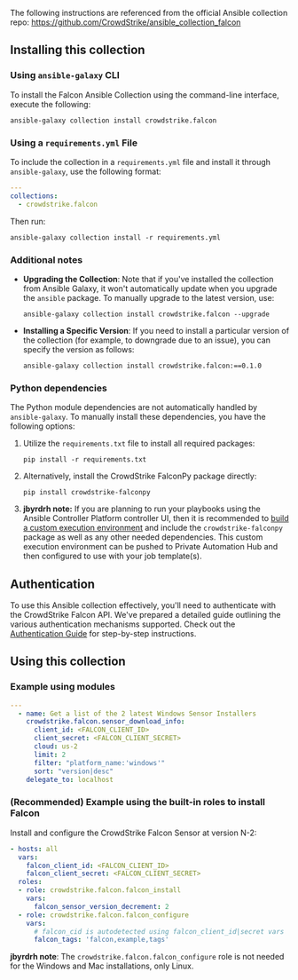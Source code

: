 The following instructions are referenced from the official Ansible collection repo: https://github.com/CrowdStrike/ansible_collection_falcon

## Installing this collection

### Using `ansible-galaxy` CLI

To install the Falcon Ansible Collection using the command-line interface, execute the following:

```terminal
ansible-galaxy collection install crowdstrike.falcon
```

### Using a `requirements.yml` File

To include the collection in a `requirements.yml` file and install it through `ansible-galaxy`, use the following format:

```yaml
---
collections:
  - crowdstrike.falcon
```

Then run:

```terminal
ansible-galaxy collection install -r requirements.yml
```

### Additional notes

- **Upgrading the Collection**: Note that if you've installed the collection from Ansible Galaxy, it won't automatically update when you upgrade the `ansible` package. To manually upgrade to the latest version, use:

    ```terminal
    ansible-galaxy collection install crowdstrike.falcon --upgrade
    ```

- **Installing a Specific Version**: If you need to install a particular version of the collection (for example, to downgrade due to an issue), you can specify the version as follows:

    ```terminal
    ansible-galaxy collection install crowdstrike.falcon:==0.1.0
    ```

### Python dependencies

The Python module dependencies are not automatically handled by `ansible-galaxy`. To manually install these dependencies, you have the following options:

1. Utilize the `requirements.txt` file to install all required packages:

    ```terminal
    pip install -r requirements.txt
    ```

2. Alternatively, install the CrowdStrike FalconPy package directly:

    ```terminal
    pip install crowdstrike-falconpy
    ```
3. **jbyrdrh note:** If you are planning to run your playbooks using the Ansible Controller Platform controller UI, then it is recommended to [build a custom execution environment](https://docs.redhat.com/en/documentation/red_hat_ansible_automation_platform/2.4/html-single/creating_and_consuming_execution_environments/index) and include the `crowdstrike-falconpy` package as well as any other needed dependencies. This custom execution environment can be pushed to Private Automation Hub and then configured to use with your job template(s).

## Authentication

To use this Ansible collection effectively, you'll need to authenticate with the CrowdStrike Falcon API. We've prepared a detailed guide
outlining the various authentication mechanisms supported. Check out the [Authentication Guide](https://github.com/CrowdStrike/ansible_collection_falcon/blob/main/docs/authentication.md) for step-by-step instructions.

## Using this collection

### Example using modules

```yaml
---
  - name: Get a list of the 2 latest Windows Sensor Installers
    crowdstrike.falcon.sensor_download_info:
      client_id: <FALCON_CLIENT_ID>
      client_secret: <FALCON_CLIENT_SECRET>
      cloud: us-2
      limit: 2
      filter: "platform_name:'windows'"
      sort: "version|desc"
    delegate_to: localhost
```

### (Recommended) Example using the built-in roles to install Falcon

Install and configure the CrowdStrike Falcon Sensor at version N-2:

```yaml
- hosts: all
  vars:
    falcon_client_id: <FALCON_CLIENT_ID>
    falcon_client_secret: <FALCON_CLIENT_SECRET>
  roles:
  - role: crowdstrike.falcon.falcon_install
    vars:
      falcon_sensor_version_decrement: 2
  - role: crowdstrike.falcon.falcon_configure
    vars:
      # falcon_cid is autodetected using falcon_client_id|secret vars
      falcon_tags: 'falcon,example,tags'
```

**jbyrdrh note**: The `crowdstrike.falcon.falcon_configure` role is not needed for the Windows and Mac installations, only Linux.
